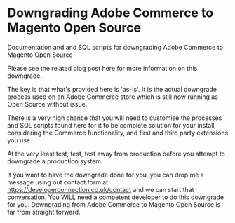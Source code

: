 # Downgrading Adobe Commerce to Magento Open Source

Documentation and and SQL scripts for downgrading Adobe Commerce to Magento Open Source

Please see the related blog post here for more information on this downgrade.

The key is that what's provided here is 'as-is'. It is the actual downgrade process used on an Adobe Commerce store which is still now running as Open Source without issue.

There is a very high chance that you will need to customise the processes and SQL scripts found here for it to be complete solution for your install, considering the Commerce functionality, and first and third party extensions you use.

At the very least test, test, test away from production before you attempt to downgrade a production system.

If you want to have the downgrade done for you, you can drop me a message using out contact form at https://developerconnection.co.uk/contact and we can start that conversation.  You WILL need a competent developer to do this downgrade for you. Downgrading from Adobe Commerce to Magento Open Source is far from straight forward.
